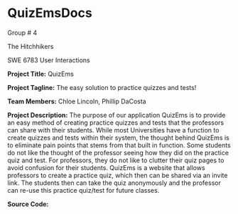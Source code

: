 # QuizEmsDocs
Group # 4

The Hitchhikers

SWE 6783 User Interactions

**Project Title:** QuizEms

**Project Tagline:** The easy solution to practice quizzes and tests!

**Team Members:** Chloe Lincoln, Phillip DaCosta

**Project Description:**
The purpose of our application QuizEms is to provide an easy method of creating practice
quizzes and tests that the professors can share with their students. While most Universities have a
function to create quizzes and tests within their system, the thought behind QuizEms is to eliminate pain
points that stems from that built in function. Some students do not like the thought of the professor
seeing how they did on the practice quiz and test. For professors, they do not like to clutter their quiz
pages to avoid confusion for their students. QuizEms is a website that allows professors to create a
practice quiz, which then can be shared via an invite link. The students then can take the quiz
anonymously and the professor can re-use this practice quiz/test for future classes. 

**Source Code:**
